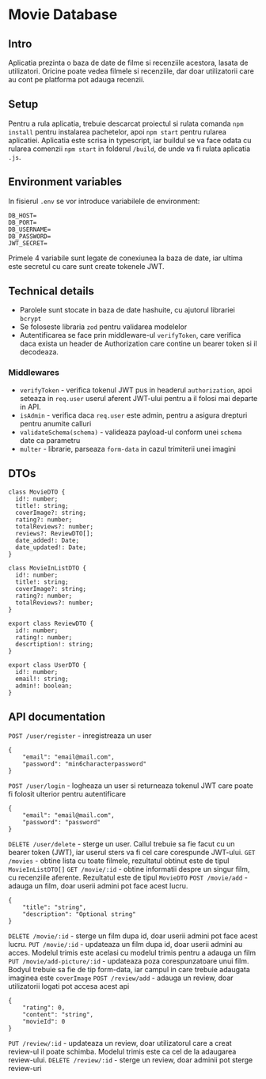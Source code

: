 # Movie Database
## Intro
Aplicatia prezinta o baza de date de filme si recenziile acestora, lasata de utilizatori. Oricine poate vedea filmele si recenziile, dar doar utilizatorii care au cont pe platforma pot adauga recenzii.
## Setup
Pentru a rula aplicatia, trebuie descarcat proiectul si rulata comanda `npm install` pentru instalarea pachetelor, apoi `npm start` pentru rularea aplicatiei. Aplicatia este scrisa in typescript, iar buildul se va face odata cu rularea comenzii `npm start` in folderul `/build`, de unde va fi rulata aplicatia `.js`.
## Environment variables
In fisierul `.env` se vor introduce variabilele de environment:
```
DB_HOST=
DB_PORT=
DB_USERNAME=
DB_PASSWORD=
JWT_SECRET=
```
Primele 4 variabile sunt legate de conexiunea la baza de date, iar ultima este secretul cu care sunt create tokenele JWT.
## Technical details
- Parolele sunt stocate in baza de date hashuite, cu ajutorul librariei `bcrypt`
- Se foloseste libraria `zod` pentru validarea modelelor
- Autentificarea se face prin middleware-ul `verifyToken`, care verifica daca exista un header de Authorization care contine un bearer token si il decodeaza.
### Middlewares
- `verifyToken` - verifica tokenul JWT pus in headerul `authorization`, apoi seteaza in `req.user` userul aferent JWT-ului pentru a il folosi mai departe in API.
- `isAdmin` - verifica daca `req.user` este admin, pentru a asigura drepturi pentru anumite calluri
- `validateSchema(schema)` - valideaza payload-ul conform unei `schema` date ca parametru
- `multer` - librarie, parseaza `form-data` in cazul trimiterii unei imagini
## DTOs
```
class MovieDTO {
  id!: number;
  title!: string;
  coverImage?: string;
  rating?: number;
  totalReviews?: number;
  reviews?: ReviewDTO[];
  date_added!: Date;
  date_updated!: Date;
}

class MovieInListDTO {
  id!: number;
  title!: string;
  coverImage?: string;
  rating?: number;
  totalReviews?: number;
}

export class ReviewDTO {
  id!: number;
  rating!: number;
  descrtiption!: string;
}

export class UserDTO {
  id!: number;
  email!: string;
  admin!: boolean;
}

```
## API documentation
`POST /user/register` - inregistreaza un user
```
{
    "email": "email@mail.com",
    "password": "min6characterpassword"
}
```

`POST /user/login` - logheaza un user si returneaza tokenul JWT care poate fi folosit ulterior pentru autentificare
```
{
    "email": "email@mail.com",
    "password": "password"
}
```

`DELETE /user/delete` - sterge un user. Callul trebuie sa fie facut cu un bearer token (JWT), iar userul sters va fi cel care corespunde JWT-ului.
`GET /movies` - obtine lista cu toate filmele, rezultatul obtinut este de tipul `MovieInListDTO[]`
`GET /movie/:id` - obtine informatii despre un singur film, cu recenziile aferente. Rezultatul este de tipul `MovieDTO`
`POST /movie/add` - adauga un film, doar userii admini pot face acest lucru.
```
{
    "title": "string",
    "description": "Optional string"
}
```
`DELETE /movie/:id` - sterge un film dupa id, doar userii admini pot face acest lucru.
`PUT /movie/:id` - updateaza un film dupa id, doar userii admini au acces. Modelul trimis este acelasi cu modelul trimis pentru a adauga un film
`PUT /movie/add-picture/:id` - updateaza poza corespunzatoare unui film. Bodyul trebuie sa fie de tip form-data, iar campul in care trebuie adaugata imaginea este `coverImage`
`POST /review/add` - adauga un review, doar utilizatorii logati pot accesa acest api
```
{
    "rating": 0,
    "content": "string",
    "movieId": 0
}
```
`PUT /review/:id` - updateaza un review, doar utilizatorul care a creat review-ul il poate schimba. Modelul trimis este ca cel de la adaugarea review-ului.
`DELETE /review/:id` - sterge un review, doar adminii pot sterge review-uri
